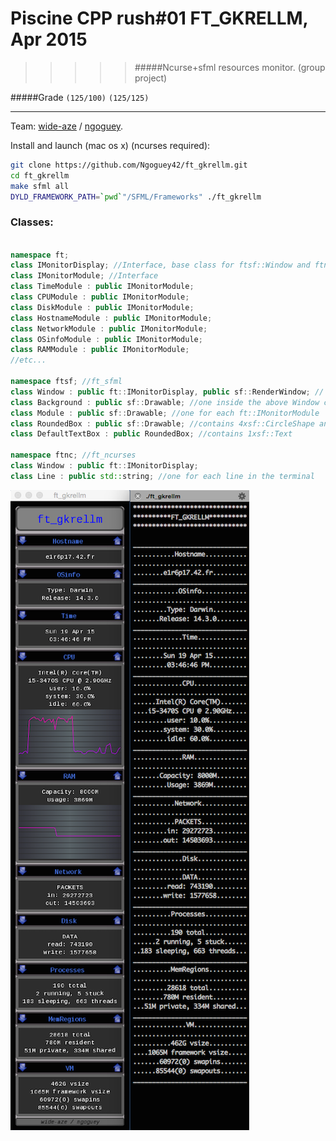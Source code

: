 # Piscine CPP rush#01 FT_GKRELLM, Apr 2015
>>>>> #####Ncurse+sfml resources monitor. (group project)

#####Grade ``(125/100)`` ``(125/125)``
--------  -----------------------

Team: [wide-aze](https://github.com/wide-aze) / [ngoguey](https://github.com/Ngoguey42).

Install and launch (mac os x) (ncurses required):
```sh
git clone https://github.com/Ngoguey42/ft_gkrellm.git
cd ft_gkrellm
make sfml all
DYLD_FRAMEWORK_PATH=`pwd`"/SFML/Frameworks" ./ft_gkrellm
```

### Classes:
```cpp

namespace ft;
class IMonitorDisplay; //Interface, base class for ftsf::Window and ftnc::Window
class IMonitorModule; //Interface
class TimeModule : public IMonitorModule;
class CPUModule : public IMonitorModule;
class DiskModule : public IMonitorModule;
class HostnameModule : public IMonitorModule;
class NetworkModule : public IMonitorModule;
class OSinfoModule : public IMonitorModule;
class RAMModule : public IMonitorModule;
//etc...

namespace ftsf; //ft_sfml
class Window : public ft::IMonitorDisplay, public sf::RenderWindow; // holds the Background and the ftsf::Modules
class Background : public sf::Drawable; //one inside the above Window class
class Module : public sf::Drawable; //one for each ft::IMonitorModule
class RoundedBox : public sf::Drawable; //contains 4xsf::CircleShape and 1xsf::ConvexShape
class DefaultTextBox : public RoundedBox; //contains 1xsf::Text

namespace ftnc; //ft_ncurses
class Window : public ft::IMonitorDisplay;
class Line : public std::string; //one for each line in the terminal
```

![ft_gkrellm](./screenshot.png)
<br>
 
<br><br><br><br><br><br><br><br>
